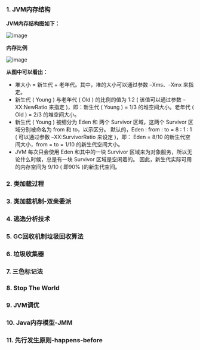 ### 1. JVM内存结构
**JVM内存结构图如下：**  

![image](https://camo.githubusercontent.com/f1142530cbc3f678e46cd6ea61db318c272d6432055945f7ddb6df33b4db5403/68747470733a2f2f696d61676573323031352e636e626c6f67732e636f6d2f626c6f672f313133353139332f3230313730342f313133353139332d32303137303430343130353831383931302d3132313936323236372e6a7067)  

**内存比例**  

![image](https://user-images.githubusercontent.com/69468325/143801176-7efefdbe-4bad-4bbe-865f-33e05848ddc6.png)

**从图中可以看出：**  
* 堆大小 = 新生代 + 老年代。其中，堆的大小可以通过参数 –Xms、-Xmx 来指定。 
* 新生代 ( Young ) 与老年代 ( Old ) 的比例的值为 1:2 ( 该值可以通过参数 –XX:NewRatio 来指定 )，即：新生代 ( Young ) = 1/3 的堆空间大小。老年代 ( Old ) = 2/3 的堆空间大小。
* 新生代 ( Young ) 被细分为 Eden 和 两个 Survivor 区域，这两个 Survivor 区域分别被命名为 from 和 to，以示区分。 默认的，Eden : from : to = 8 : 1 : 1 ( 可以通过参数 –XX:SurvivorRatio 来设定 )，即： Eden = 8/10 的新生代空间大小，from = to = 1/10 的新生代空间大小。 
* JVM 每次只会使用 Eden 和其中的一块 Survivor 区域来为对象服务，所以无论什么时候，总是有一块 Survivor 区域是空闲着的。 因此，新生代实际可用的内存空间为 9/10 ( 即90% )的新生代空间。
### 2. 类加载过程
### 3. 类加载机制-双亲委派
### 4. 逃逸分析技术
### 5. GC回收机制垃圾回收算法
### 6. 垃圾收集器
### 7. 三色标记法
### 8. Stop The World
### 9. JVM调优
### 10. Java内存模型-JMM
### 11. 先行发生原则-happens-before

